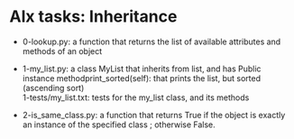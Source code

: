 # Alx tasks: Inheritance

* 0-lookup.py: a function that returns the list of available attributes and methods of an object
* 1-my_list.py: a class MyList that inherits from list, and has Public instance methodprint_sorted(self): that prints the list, but sorted (ascending sort)  
1-tests/my_list.txt: tests for the my_list class, and its methods

* 2-is_same_class.py: a function that returns True if the object is exactly an instance of the specified class ; otherwise False.
